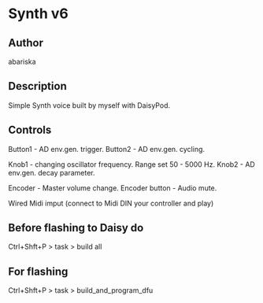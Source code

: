# Synth v6

## Author

abariska


## Description
Simple Synth voice built by myself with DaisyPod.


## Controls
Button1 - AD env.gen. trigger.
Button2 - AD env.gen. cycling.

Knob1 - changing oscillator frequency. Range set 50 - 5000 Hz.
Knob2 - AD env.gen. decay parameter.

Encoder - Master volume change.
Encoder button - Audio mute.

Wired Midi imput (connect to Midi DIN your controller and play)

## Before flashing to Daisy do
Ctrl+Shft+P > task > build all

## For flashing 
Ctrl+Shft+P > task > build_and_program_dfu


